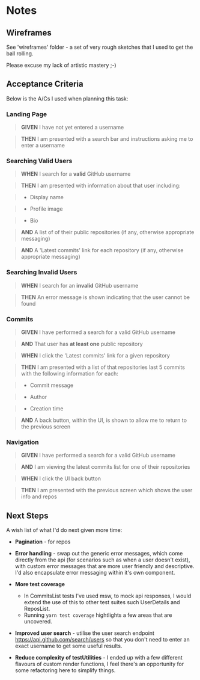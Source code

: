 # Notes

## Wireframes

See 'wireframes' folder - a set of very rough sketches that I used to get the ball rolling.

Please excuse my lack of artistic mastery ;-)



## Acceptance Criteria

Below is the A/Cs I used when planning this task:


### Landing Page

>  **GIVEN** I have not yet entered a username

>  **THEN** I am presented with a search bar and instructions asking me to enter a username


### Searching Valid Users


>  **WHEN** I search for a **valid** GitHub username

>  **THEN** I am presented with information about that user including:

>  - Display name

>  - Profile image

>  - Bio

>  **AND** A list of of their public repositories (if any, otherwise appropriate messaging)

>  **AND** A 'Latest commits' link for each repository (if any, otherwise appropriate messaging)

  

### Searching Invalid Users


>  **WHEN** I search for an **invalid** GitHub username

>  **THEN** An error message is shown indicating that the user cannot be found

  

### Commits

  

>  **GIVEN** I have performed a search for a valid GitHub username

>  **AND** That user has **at least one** public repository

>  **WHEN** I click the 'Latest commits' link for a given repository

>  **THEN** I am presented with a list of that repositories last 5 commits with the following information for each:

>  - Commit message

>  - Author

>  - Creation time

>  **AND** A back button, within the UI, is shown to allow me to return to the previous screen


### Navigation

>  **GIVEN** I have performed a search for a valid GitHub username

>  **AND** I am viewing the latest commits list for one of their repositories

>  **WHEN** I click the UI back button

>  **THEN** I am presented with the previous screen which shows the user info and repos


## Next Steps

A wish list of what I'd do next given more time:

-  **Pagination** - for repos

-  **Error handling** - swap out the generic error messages, which come directly from the api (for scenarios such as when a user doesn't exist), with custom error messages that are more user friendly and descriptive. I'd also encapsulate error messaging within it's own component.

-  **More test coverage**
	 - In CommitsList tests I've used msw, to mock api responses, I would extend the use of this to other test suites such UserDetails and ReposList.
	 - Running `yarn test coverage` hightlights a few areas that are uncovered.

- **Improved user search** - utilise the user search endpoint https://api.github.com/search/users so that you don't need to enter an exact username to get some useful results.

- **Reduce complexity of testUtilities** - I ended up with a few different flavours of custom render functions, I feel there's an opportunity for some refactoring here to simplify things.
